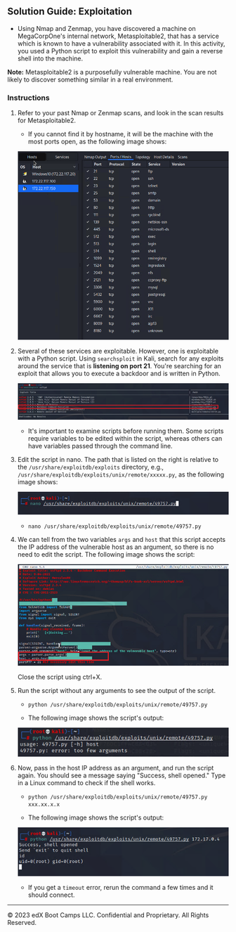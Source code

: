 ## Solution Guide: Exploitation

- Using Nmap and Zenmap, you have discovered a machine on MegaCorpOne's internal network, Metasploitable2, that has a service which is known to have a vulnerability associated with it. In this activity, you used a Python script to exploit this vulnerability and gain a reverse shell into the machine.

**Note:** Metasploitable2 is a purposefully vulnerable machine. You are not likely to discover something similar in a real environment.

### Instructions

1. Refer to your past Nmap or Zenmap scans, and look in the scan results for Metasploitable2. 
    - If you cannot find it by hostname, it will be the machine with the most ports open, as the following image shows:

    ![A screenshot depicts the results of the Nmap scan.](../../../images/metasploitable1.png)

2. Several of these services are exploitable. However, one is exploitable with a Python script. Using `searchsploit` in Kali, search for any exploits around the service that is **listening on port 21**. You're searching for an exploit that allows you to execute a backdoor and is written in Python.

    ![A screenshot depicts the results of the command in the terminal.](../../../images/searchsploit.png)

    - It's important to examine scripts before running them. Some scripts require variables to be edited within the script, whereas others can have variables passed through the command line.  

3. Edit the script in nano. The path that is listed on the right is relative to the `/usr/share/exploitdb/exploits` directory, e.g., `/usr/share/exploitdb/exploits/unix/remote/xxxxx.py`, as the following image shows:

    ![A screenshot depicts the file path.](../../../images/searchsploit2.png)

    - `nano /usr/share/exploitdb/exploits/unix/remote/49757.py`

4. We can tell from the two variables `args` and `host` that this script accepts the IP address of the vulnerable host as an argument, so there is no need to edit the script. The following image shows the script:

    ![A screenshot depicts the script with the two variables highlighted.](../../../images/script.png)

    Close the script using ctrl+X.

5. Run the script without any arguments to see the output of the script. 

    - `python /usr/share/exploitdb/exploits/unix/remote/49757.py`

    - The following image shows the script's output:
    
    ![A screenshot depicts a message that says "too few arguments."](../../../images/script1.png)

6. Now, pass in the host IP address as an argument, and run the script again. You should see a message saying "Success, shell opened." Type in a Linux command to check if the shell works.

    - `python /usr/share/exploitdb/exploits/unix/remote/49757.py xxx.xx.x.x`

    - The following image shows the script's output:
    
    ![A screenshot depicts a message that says "Success, shell opened."](../../../images/script2.png)

    - If you get a `timeout` error, rerun the command a few times and it should connect.



---
© 2023 edX Boot Camps LLC. Confidential and Proprietary. All Rights Reserved.



